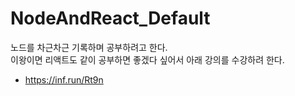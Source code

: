 # NodeAndReact_Default

노드를 차근차근 기록하며 공부하려고 한다.  
이왕이면 리액트도 같이 공부하면 좋겠다 싶어서 아래 강의를 수강하려 한다.  
- https://inf.run/Rt9n